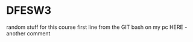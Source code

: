 # DFESW3
random stuff for this course
first line from the GIT bash on my pc 
HERE - another comment 
